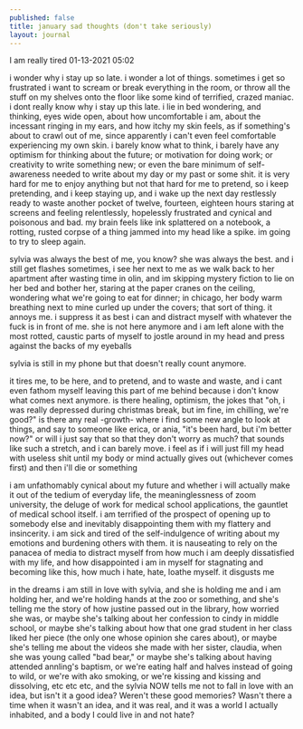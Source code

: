 ```yaml
---
published: false
title: january sad thoughts (don't take seriously)
layout: journal
---
```


I am really tired
01-13-2021 05:02

i wonder why i stay up so late. i wonder a lot of things. sometimes i get so frustrated i want to scream or break everything in the room, or throw all the stuff on my shelves onto the floor like some kind of terrified, crazed maniac. i dont really know why i stay up this late. i lie in bed wondering, and thinking, eyes wide open, about how uncomfortable i am, about the incessant ringing in my ears, and how itchy my skin feels, as if something's about to crawl out of me, since apparently i can't even feel comfortable experiencing my own skin. i barely know what to think, i barely have any optimism for thinking about the future; or motivation for doing work; or creativity to write something new; or even the bare minimum of self-awareness needed to write about my day or my past or some shit. it is very hard for me to enjoy anything but not that hard for me to pretend, so i keep pretending, and i keep staying up, and i wake up the next day restlessly ready to waste another pocket of twelve, fourteen, eighteen hours staring at screens and feeling relentlessly, hopelessly frustrated and cynical and poisonous and bad. my brain feels like ink splattered on a notebook, a rotting, rusted corpse of a thing jammed into my head like a spike. im going to try to sleep again.

sylvia was always the best of me, you know? she was always the best. and i still get flashes sometimes, i see her next to me as we walk back to her apartment after wasting time in olin, and im skipping mystery fiction to lie on her bed and bother her, staring at the paper cranes on the ceiling, wondering what we're going to eat for dinner; in chicago, her body warm breathing next to mine curled up under the covers; that sort of thing. it annoys me. i suppress it as best i can and distract myself with whatever the fuck is in front of me. she is not here anymore and i am left alone with the most rotted, caustic parts of myself to jostle around in my head and press against the backs of my eyeballs

sylvia is still in my phone but that doesn't really count anymore.

it tires me, to be here, and to pretend, and to waste and waste, and i cant even fathom myself leaving this part of me behind because i don't know what comes next anymore. is there healing, optimism, the jokes that "oh, i was really depressed during christmas break, but im fine, im chilling, we're good?" is there any real -growth- where i find some new angle to look at things, and say to someone like erica, or ania, "it's been hard, but i'm better now?" or will i just say that so that they don't worry as much? that sounds like such a stretch, and i can barely move. i feel as if i will just fill my head with useless shit until my body or mind actually gives out (whichever comes first) and then i'll die or something

i am unfathomably cynical about my future and whether i will actually make it out of the tedium of everyday life, the meaninglessness of zoom university, the deluge of work for medical school applications, the gauntlet of medical school itself. i am terrified of the prospect of opening up to somebody else and inevitably disappointing them with my flattery and insincerity. i am sick and tired of the self-indulgence of writing about my emotions and burdening others with them. it is nauseating to rely on the panacea of media to distract myself from how much i am deeply dissatisfied with my life, and how disappointed i am in myself for stagnating and becoming like this, how much i hate, hate, loathe myself. it disgusts me

in the dreams i am still in love with sylvia, and she is holding me and i am holding her, and we're holding hands at the zoo or something, and she's telling me the story of how justine passed out in the library, how worried she was, or maybe she's talking about her confession to cindy in middle school, or maybe she's talking about how that one grad student in her class liked her piece (the only one whose opinion she cares about), or maybe she's telling me about the videos she made with her sister, claudia, when she was young called "bad bear," or maybe she's talking about having attended annling's baptism, or we're eating half and halves instead of going to wild, or we're with ako smoking, or we're kissing and kissing and dissolving, etc etc etc, and the sylvia NOW tells me not to fall in love with an idea, but isn't it a good idea? Weren't these good memories? Wasn't there a time when it wasn't an idea, and it was real, and it was a world I actually inhabited, and a body I could live in and not hate?
